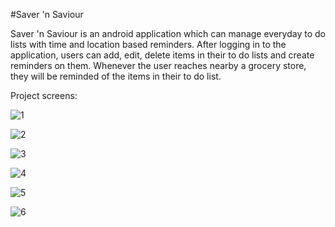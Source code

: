 #Saver 'n Saviour

Saver 'n Saviour is an android application which can manage everyday to do lists with time and location based reminders. After logging in to the application, users can add, edit, delete items in their to do lists and create reminders on them. Whenever the user reaches nearby a grocery store, they will be reminded of the items in their to do list. 


Project screens:

![1](https://cloud.githubusercontent.com/assets/16812117/15203299/c9f0ca9a-17c7-11e6-8532-77ae6317bdf1.png)

![2](https://cloud.githubusercontent.com/assets/16812117/15203300/c9fc04d2-17c7-11e6-9572-6b20ecc6284b.png)

![3](https://cloud.githubusercontent.com/assets/16812117/15203304/ca0365ba-17c7-11e6-9029-d64bdc9b11d7.png)

![4](https://cloud.githubusercontent.com/assets/16812117/15203301/ca020fc6-17c7-11e6-99c0-94d0cc35e42b.png)

![5](https://cloud.githubusercontent.com/assets/16812117/15203302/ca02312c-17c7-11e6-8a0f-b893af48859d.png)

![6](https://cloud.githubusercontent.com/assets/16812117/15203303/ca02a9f4-17c7-11e6-83f0-bfd814beac53.png)
